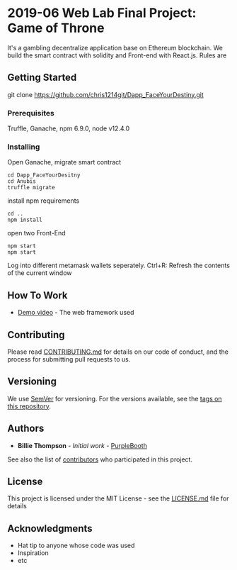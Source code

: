 # 2019-06 Web Lab Final Project: Game of Throne

It's a gambling decentralize application base on Ethereum blockchain. We build the smart contract with solidity and Front-end with React.js. Rules are 


## Getting Started

git clone https://github.com/chris1214git/Dapp_FaceYourDestiny.git

### Prerequisites

Truffle, Ganache, npm 6.9.0, node v12.4.0

### Installing

Open Ganache, migrate smart contract

```
cd Dapp_FaceYourDesitny
cd Anubis
truffle migrate
```

install npm requirements

```
cd ..
npm install
```
open two Front-End
```
npm start
npm start 
```

Log into different metamask wallets seperately. 
Ctrl+R: Refresh the contents of the current window

## How To Work

* [Demo video](http://www.dropwizard.io/1.0.2/docs/) - The web framework used

## Contributing

Please read [CONTRIBUTING.md](https://gist.github.com/PurpleBooth/b24679402957c63ec426) for details on our code of conduct, and the process for submitting pull requests to us.

## Versioning

We use [SemVer](http://semver.org/) for versioning. For the versions available, see the [tags on this repository](https://github.com/your/project/tags). 

## Authors

* **Billie Thompson** - *Initial work* - [PurpleBooth](https://github.com/PurpleBooth)

See also the list of [contributors](https://github.com/your/project/contributors) who participated in this project.

## License

This project is licensed under the MIT License - see the [LICENSE.md](LICENSE.md) file for details

## Acknowledgments

* Hat tip to anyone whose code was used
* Inspiration
* etc

